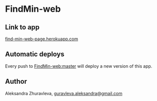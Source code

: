 # FindMin-web

## Link to app

[find-min-web-page.herokuapp.com](http://find-min-web-page.herokuapp.com/)

## Automatic deploys

Every push to [FindMin-web:master](https://github.com/sashatoday/FindMin-web) will deploy a new version of this app.

## Author

Aleksandra Zhuravleva, guravleva.aleksandra@gmail.com
